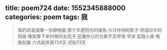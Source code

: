 title: poem724
date: 1552345888000
categories: poem
tags: 我
---
> 我的欢喜就像一张静物画
那个半透阳光的棱角
沙沙作响的影子
烘焙过半的侧面
像安静下来时候的女孩子
还像你让时光都不忍呼吸
早安
孤独小美
格致别趣
六点起床第724天 迟到73天